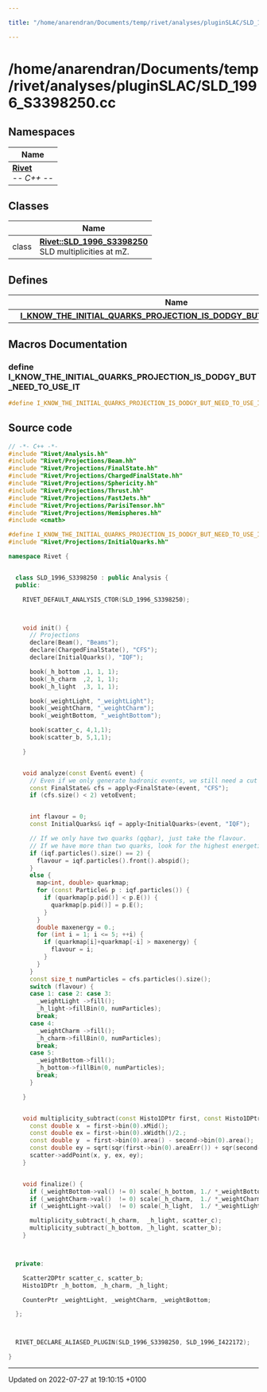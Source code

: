 ```yaml
---

title: "/home/anarendran/Documents/temp/rivet/analyses/pluginSLAC/SLD_1996_S3398250.cc"

---
```


# /home/anarendran/Documents/temp/rivet/analyses/pluginSLAC/SLD_1996_S3398250.cc



## Namespaces

| Name           |
| -------------- |
| **[Rivet](http://example.org/namespaces/namespacerivet/)** <br>-*- C++ -*-  |

## Classes

|                | Name           |
| -------------- | -------------- |
| class | **[Rivet::SLD_1996_S3398250](http://example.org/classes/classrivet_1_1sld__1996__s3398250/)** <br>SLD multiplicities at mZ.  |

## Defines

|                | Name           |
| -------------- | -------------- |
|  | **[I_KNOW_THE_INITIAL_QUARKS_PROJECTION_IS_DODGY_BUT_NEED_TO_USE_IT](http://example.org/files/sld__1996__s3398250_8cc/#define-i-know-the-initial-quarks-projection-is-dodgy-but-need-to-use-it)**  |




## Macros Documentation

### define I_KNOW_THE_INITIAL_QUARKS_PROJECTION_IS_DODGY_BUT_NEED_TO_USE_IT

```cpp
#define I_KNOW_THE_INITIAL_QUARKS_PROJECTION_IS_DODGY_BUT_NEED_TO_USE_IT 
```


## Source code

```cpp
// -*- C++ -*-
#include "Rivet/Analysis.hh"
#include "Rivet/Projections/Beam.hh"
#include "Rivet/Projections/FinalState.hh"
#include "Rivet/Projections/ChargedFinalState.hh"
#include "Rivet/Projections/Sphericity.hh"
#include "Rivet/Projections/Thrust.hh"
#include "Rivet/Projections/FastJets.hh"
#include "Rivet/Projections/ParisiTensor.hh"
#include "Rivet/Projections/Hemispheres.hh"
#include <cmath>

#define I_KNOW_THE_INITIAL_QUARKS_PROJECTION_IS_DODGY_BUT_NEED_TO_USE_IT
#include "Rivet/Projections/InitialQuarks.hh"

namespace Rivet {


  class SLD_1996_S3398250 : public Analysis {
  public:

    RIVET_DEFAULT_ANALYSIS_CTOR(SLD_1996_S3398250);



    void init() {
      // Projections
      declare(Beam(), "Beams");
      declare(ChargedFinalState(), "CFS");
      declare(InitialQuarks(), "IQF");

      book(_h_bottom ,1, 1, 1);
      book(_h_charm  ,2, 1, 1);
      book(_h_light  ,3, 1, 1);

      book(_weightLight, "_weightLight");
      book(_weightCharm, "_weightCharm");
      book(_weightBottom, "_weightBottom");

      book(scatter_c, 4,1,1);
      book(scatter_b, 5,1,1);

    }


    void analyze(const Event& event) {
      // Even if we only generate hadronic events, we still need a cut on numCharged >= 2.
      const FinalState& cfs = apply<FinalState>(event, "CFS");
      if (cfs.size() < 2) vetoEvent;


      int flavour = 0;
      const InitialQuarks& iqf = apply<InitialQuarks>(event, "IQF");

      // If we only have two quarks (qqbar), just take the flavour.
      // If we have more than two quarks, look for the highest energetic q-qbar pair.
      if (iqf.particles().size() == 2) {
        flavour = iqf.particles().front().abspid();
      }
      else {
        map<int, double> quarkmap;
        for (const Particle& p : iqf.particles()) {
          if (quarkmap[p.pid()] < p.E()) {
            quarkmap[p.pid()] = p.E();
          }
        }
        double maxenergy = 0.;
        for (int i = 1; i <= 5; ++i) {
          if (quarkmap[i]+quarkmap[-i] > maxenergy) {
            flavour = i;
          }
        }
      }
      const size_t numParticles = cfs.particles().size();
      switch (flavour) {
      case 1: case 2: case 3:
        _weightLight ->fill();
        _h_light->fillBin(0, numParticles);
        break;
      case 4:
        _weightCharm ->fill();
        _h_charm->fillBin(0, numParticles);
        break;
      case 5:
        _weightBottom->fill();
        _h_bottom->fillBin(0, numParticles);
        break;
      }

    }


    void multiplicity_subtract(const Histo1DPtr first, const Histo1DPtr second, Scatter2DPtr & scatter) {
      const double x  = first->bin(0).xMid();
      const double ex = first->bin(0).xWidth()/2.;
      const double y  = first->bin(0).area() - second->bin(0).area();
      const double ey = sqrt(sqr(first->bin(0).areaErr()) + sqr(second->bin(0).areaErr()));
      scatter->addPoint(x, y, ex, ey);
    }


    void finalize() {
      if (_weightBottom->val() != 0) scale(_h_bottom, 1./ *_weightBottom);
      if (_weightCharm->val()  != 0) scale(_h_charm,  1./ *_weightCharm );
      if (_weightLight->val()  != 0) scale(_h_light,  1./ *_weightLight );

      multiplicity_subtract(_h_charm,  _h_light, scatter_c);
      multiplicity_subtract(_h_bottom, _h_light, scatter_b);
    }



  private:

    Scatter2DPtr scatter_c, scatter_b;
    Histo1DPtr _h_bottom, _h_charm, _h_light;

    CounterPtr _weightLight, _weightCharm, _weightBottom;

  };



  RIVET_DECLARE_ALIASED_PLUGIN(SLD_1996_S3398250, SLD_1996_I422172);

}
```


-------------------------------

Updated on 2022-07-27 at 19:10:15 +0100
